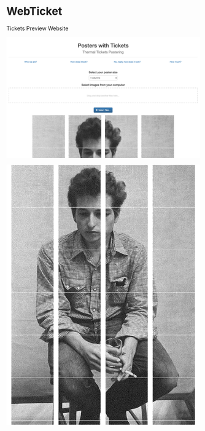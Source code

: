 # WebTicket
Tickets Preview Website

![WebTicket](https://raw.githubusercontent.com/pablogs9/WebTicket/master/static/web.png)

![Sample Poster](https://raw.githubusercontent.com/pablogs9/WebTicket/master/static/sample.jpg)
